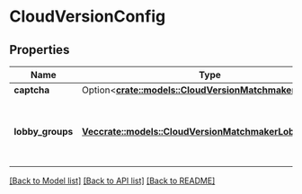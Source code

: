# CloudVersionConfig

## Properties

Name | Type | Description | Notes
------------ | ------------- | ------------- | -------------
**captcha** | Option<[**crate::models::CloudVersionMatchmakerCaptcha**](CloudVersionMatchmakerCaptcha.md)> |  | [optional]
**lobby_groups** | [**Vec<crate::models::CloudVersionMatchmakerLobbyGroup>**](CloudVersionMatchmakerLobbyGroup.md) | **Deprecated: use `game_modes` instead** A list of game modes. | 

[[Back to Model list]](../README.md#documentation-for-models) [[Back to API list]](../README.md#documentation-for-api-endpoints) [[Back to README]](../README.md)


